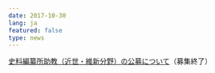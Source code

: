 ```yaml
---
date: 2017-10-30
lang: ja
featured: false
type: news
---
```

<a href="/news/2017/koubo_20171030.html" target="_blank">史料編纂所助教（近世・維新分野）の公募について</a>（募集終了）
